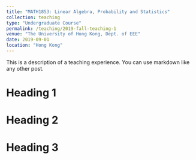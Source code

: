 ```yaml
---
title: "MATH1853: Linear Algebra, Probability and Statistics"
collection: teaching
type: "Undergraduate Course"
permalink: /teaching/2019-fall-teaching-1
venue: "The University of Hong Kong, Dept. of EEE"
date: 2019-09-01
location: "Hong Kong"
---
```


This is a description of a teaching experience. You can use markdown like any other post.

Heading 1
======

Heading 2
======

Heading 3
======